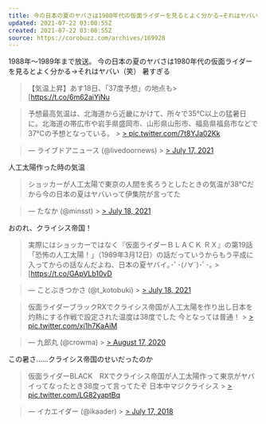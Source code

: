 ```yaml
---
title: 今の日本の夏のヤバさは1980年代の仮面ライダーを見るとよく分かる→それはヤバい（笑）
updated: 2021-07-22 03:08:55Z
created: 2021-07-22 03:08:55Z
source: https://corobuzz.com/archives/169928
---
```


1988年〜1989年まで放送。
今の日本の夏のヤバさは1980年代の仮面ライダーを見るとよく分かる→それはヤバい（笑）
暑すぎる
> 【気温上昇】あす18日、「37度予想」の地点も> [https://t.co/6m62aiYjNu

> 予想最高気温は、北海道から近畿にかけて、所々で35℃以上の猛暑日に。北海道の帯広市や岩手県盛岡市、山形県山形市、福島県福島市などで37℃の予想となっている。 > [> pic.twitter.com/7t8YJa02Kk](https://t.co/7t8YJa02Kk)

> — ライブドアニュース (@livedoornews) > [> July 17, 2021](https://twitter.com/livedoornews/status/1416392282199056388?ref_src=twsrc%5Etfw)

人工太陽作った時の気温
> ショッカーが人工太陽で東京の人間を炙ろうとしたときの気温が38℃だから今の日本の夏はヤバいって伊集院が言ってた

> — たなか (@minsst) > [> July 18, 2021](https://twitter.com/minsst/status/1416598864052645890?ref_src=twsrc%5Etfw)

おのれ、クライシス帝国！

> 実際にはショッカーではなく『仮面ライダーＢＬＡＣＫ ＲＸ』の第19話「恐怖の人工太陽！」（1989年3月12日）の話だっていうからもう平成に入ってからの話なんだよね、日本の夏ヤバイ｡･ﾟ･(ﾉ∀`)･ﾟ･｡ > [https://t.co/GApVLb10vD

> — ことぶきつかさ (@t_kotobuki) > [> July 18, 2021](https://twitter.com/t_kotobuki/status/1416773933416685572?ref_src=twsrc%5Etfw)

> 仮面ライダーブラックRXでクライシス帝国が人工太陽を作り出し日本を灼熱にする作戦で設定された温度は38度でした
> 今となっては普通！ > [> pic.twitter.com/xj1h7KaAiM](https://t.co/xj1h7KaAiM)

> — 九郎丸 (@crowma) > [> August 17, 2020](https://twitter.com/crowma/status/1295314402309070848?ref_src=twsrc%5Etfw)

この暑さ……クライシス帝国のせいだったのか
> 仮面ライダーBLACK　RXでクライシス帝国が人工太陽作って東京がヤバイってなったとき38度って言ってたぞ
> 日本中マジクライシス > [> pic.twitter.com/LG82yaptBq](https://t.co/LG82yaptBq)

> — イカエイダー (@ikaader) > [> July 17, 2018](https://twitter.com/ikaader/status/1019209979314647040?ref_src=twsrc%5Etfw)